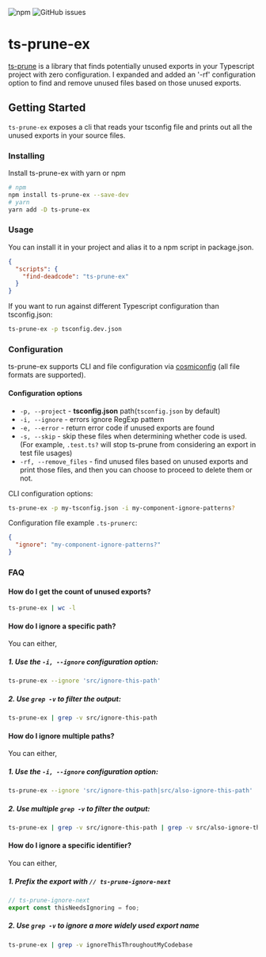 ![npm](https://img.shields.io/npm/dm/ts-prune-ex) ![GitHub issues](https://img.shields.io/github/issues-raw/yuthon/ts-prune-ex)

# ts-prune-ex

[ts-prune](https://github.com/nadeesha/ts-prune) is a library that finds potentially unused exports in your Typescript project with zero configuration. I expanded and added an '-rf' configuration option to find and remove unused files based on those unused exports.

## Getting Started

`ts-prune-ex` exposes a cli that reads your tsconfig file and prints out all the unused exports in your source files.

### Installing

Install ts-prune-ex with yarn or npm

```sh
# npm
npm install ts-prune-ex --save-dev
# yarn
yarn add -D ts-prune-ex
```

### Usage

You can install it in your project and alias it to a npm script in package.json.

```json
{
  "scripts": {
    "find-deadcode": "ts-prune-ex"
  }
}
```

If you want to run against different Typescript configuration than tsconfig.json:

```sh
ts-prune-ex -p tsconfig.dev.json
```

### Configuration

ts-prune-ex supports CLI and file configuration via [cosmiconfig](https://github.com/davidtheclark/cosmiconfig#usage) (all file formats are supported).

#### Configuration options

- `-p, --project` - __tsconfig.json__ path(`tsconfig.json` by default)
- `-i, --ignore` - errors ignore RegExp pattern
- `-e, --error` - return error code if unused exports are found
- `-s, --skip` - skip these files when determining whether code is used. (For example, `.test.ts?` will stop ts-prune from considering an export in test file usages)
- `-rf, --remove_files` - find unused files based on unused exports and print those files, and then you can choose to proceed to delete them or not.

CLI configuration options:

```bash
ts-prune-ex -p my-tsconfig.json -i my-component-ignore-patterns?
```

Configuration file example `.ts-prunerc`: 

```json
{
  "ignore": "my-component-ignore-patterns?"
}
```

### FAQ

#### How do I get the count of unused exports?

```sh
ts-prune-ex | wc -l
```

#### How do I ignore a specific path?

You can either,

##### 1. Use the `-i, --ignore` configuration option:

```sh
ts-prune-ex --ignore 'src/ignore-this-path'
```

##### 2. Use `grep -v` to filter the output:

```sh
ts-prune-ex | grep -v src/ignore-this-path
```

#### How do I ignore multiple paths?

You can either,

##### 1. Use the `-i, --ignore` configuration option:

```sh
ts-prune-ex --ignore 'src/ignore-this-path|src/also-ignore-this-path'
```

##### 2. Use multiple `grep -v` to filter the output:

```sh
ts-prune-ex | grep -v src/ignore-this-path | grep -v src/also-ignore-this-path
```

#### How do I ignore a specific identifier?

You can either,

##### 1. Prefix the export with `// ts-prune-ignore-next`

```ts
// ts-prune-ignore-next
export const thisNeedsIgnoring = foo;
```

##### 2. Use `grep -v` to ignore a more widely used export name

```sh
ts-prune-ex | grep -v ignoreThisThroughoutMyCodebase
```
